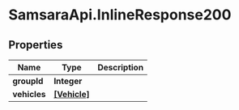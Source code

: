 # SamsaraApi.InlineResponse200

## Properties
Name | Type | Description
------------ | ------------- | -------------
**groupId** | **Integer** |
**vehicles** | [**[Vehicle]**](Vehicle.md) |




